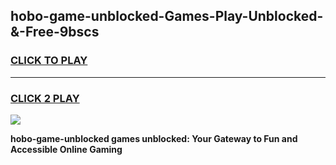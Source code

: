 
## hobo-game-unblocked-Games-Play-Unblocked-&-Free-9bscs
<h3>
<a href="https://premium76.site?title=hobo-game-unblocked&ref=24A">CLICK TO PLAY</a></h3>
<hr>

<h3>
<a href="https://premium76.site?title=hobo-game-unblocked&ref=24A">CLICK 2 PLAY</a>
  
</h3>

<a href="https://premium76.site?title=hobo-game-unblocked&ref=24A"><img src="https://clearcache.store/games.png"></a>


**hobo-game-unblocked games unblocked: Your Gateway to Fun and Accessible Online Gaming**
